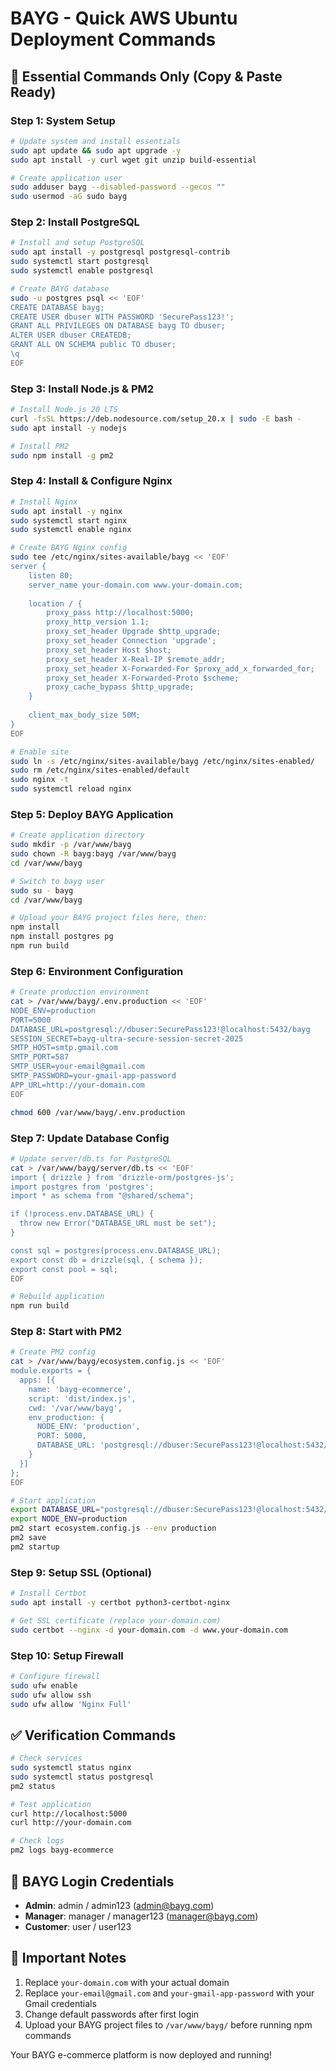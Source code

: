# BAYG - Quick AWS Ubuntu Deployment Commands

## 🚀 **Essential Commands Only** (Copy & Paste Ready)

### **Step 1: System Setup**
```bash
# Update system and install essentials
sudo apt update && sudo apt upgrade -y
sudo apt install -y curl wget git unzip build-essential

# Create application user
sudo adduser bayg --disabled-password --gecos ""
sudo usermod -aG sudo bayg
```

### **Step 2: Install PostgreSQL**
```bash
# Install and setup PostgreSQL
sudo apt install -y postgresql postgresql-contrib
sudo systemctl start postgresql
sudo systemctl enable postgresql

# Create BAYG database
sudo -u postgres psql << 'EOF'
CREATE DATABASE bayg;
CREATE USER dbuser WITH PASSWORD 'SecurePass123!';
GRANT ALL PRIVILEGES ON DATABASE bayg TO dbuser;
ALTER USER dbuser CREATEDB;
GRANT ALL ON SCHEMA public TO dbuser;
\q
EOF
```

### **Step 3: Install Node.js & PM2**
```bash
# Install Node.js 20 LTS
curl -fsSL https://deb.nodesource.com/setup_20.x | sudo -E bash -
sudo apt install -y nodejs

# Install PM2
sudo npm install -g pm2
```

### **Step 4: Install & Configure Nginx**
```bash
# Install Nginx
sudo apt install -y nginx
sudo systemctl start nginx
sudo systemctl enable nginx

# Create BAYG Nginx config
sudo tee /etc/nginx/sites-available/bayg << 'EOF'
server {
    listen 80;
    server_name your-domain.com www.your-domain.com;
    
    location / {
        proxy_pass http://localhost:5000;
        proxy_http_version 1.1;
        proxy_set_header Upgrade $http_upgrade;
        proxy_set_header Connection 'upgrade';
        proxy_set_header Host $host;
        proxy_set_header X-Real-IP $remote_addr;
        proxy_set_header X-Forwarded-For $proxy_add_x_forwarded_for;
        proxy_set_header X-Forwarded-Proto $scheme;
        proxy_cache_bypass $http_upgrade;
    }
    
    client_max_body_size 50M;
}
EOF

# Enable site
sudo ln -s /etc/nginx/sites-available/bayg /etc/nginx/sites-enabled/
sudo rm /etc/nginx/sites-enabled/default
sudo nginx -t
sudo systemctl reload nginx
```

### **Step 5: Deploy BAYG Application**
```bash
# Create application directory
sudo mkdir -p /var/www/bayg
sudo chown -R bayg:bayg /var/www/bayg
cd /var/www/bayg

# Switch to bayg user
sudo su - bayg
cd /var/www/bayg

# Upload your BAYG project files here, then:
npm install
npm install postgres pg
npm run build
```

### **Step 6: Environment Configuration**
```bash
# Create production environment
cat > /var/www/bayg/.env.production << 'EOF'
NODE_ENV=production
PORT=5000
DATABASE_URL=postgresql://dbuser:SecurePass123!@localhost:5432/bayg
SESSION_SECRET=bayg-ultra-secure-session-secret-2025
SMTP_HOST=smtp.gmail.com
SMTP_PORT=587
SMTP_USER=your-email@gmail.com
SMTP_PASSWORD=your-gmail-app-password
APP_URL=http://your-domain.com
EOF

chmod 600 /var/www/bayg/.env.production
```

### **Step 7: Update Database Config**
```bash
# Update server/db.ts for PostgreSQL
cat > /var/www/bayg/server/db.ts << 'EOF'
import { drizzle } from 'drizzle-orm/postgres-js';
import postgres from 'postgres';
import * as schema from "@shared/schema";

if (!process.env.DATABASE_URL) {
  throw new Error("DATABASE_URL must be set");
}

const sql = postgres(process.env.DATABASE_URL);
export const db = drizzle(sql, { schema });
export const pool = sql;
EOF

# Rebuild application
npm run build
```

### **Step 8: Start with PM2**
```bash
# Create PM2 config
cat > /var/www/bayg/ecosystem.config.js << 'EOF'
module.exports = {
  apps: [{
    name: 'bayg-ecommerce',
    script: 'dist/index.js',
    cwd: '/var/www/bayg',
    env_production: {
      NODE_ENV: 'production',
      PORT: 5000,
      DATABASE_URL: 'postgresql://dbuser:SecurePass123!@localhost:5432/bayg'
    }
  }]
};
EOF

# Start application
export DATABASE_URL="postgresql://dbuser:SecurePass123!@localhost:5432/bayg"
export NODE_ENV=production
pm2 start ecosystem.config.js --env production
pm2 save
pm2 startup
```

### **Step 9: Setup SSL (Optional)**
```bash
# Install Certbot
sudo apt install -y certbot python3-certbot-nginx

# Get SSL certificate (replace your-domain.com)
sudo certbot --nginx -d your-domain.com -d www.your-domain.com
```

### **Step 10: Setup Firewall**
```bash
# Configure firewall
sudo ufw enable
sudo ufw allow ssh
sudo ufw allow 'Nginx Full'
```

## ✅ **Verification Commands**
```bash
# Check services
sudo systemctl status nginx
sudo systemctl status postgresql
pm2 status

# Test application
curl http://localhost:5000
curl http://your-domain.com

# Check logs
pm2 logs bayg-ecommerce
```

## 🔑 **BAYG Login Credentials**
- **Admin**: admin / admin123 (admin@bayg.com)
- **Manager**: manager / manager123 (manager@bayg.com)
- **Customer**: user / user123

## 📝 **Important Notes**
1. Replace `your-domain.com` with your actual domain
2. Replace `your-email@gmail.com` and `your-gmail-app-password` with your Gmail credentials
3. Change default passwords after first login
4. Upload your BAYG project files to `/var/www/bayg/` before running npm commands

Your BAYG e-commerce platform is now deployed and running!